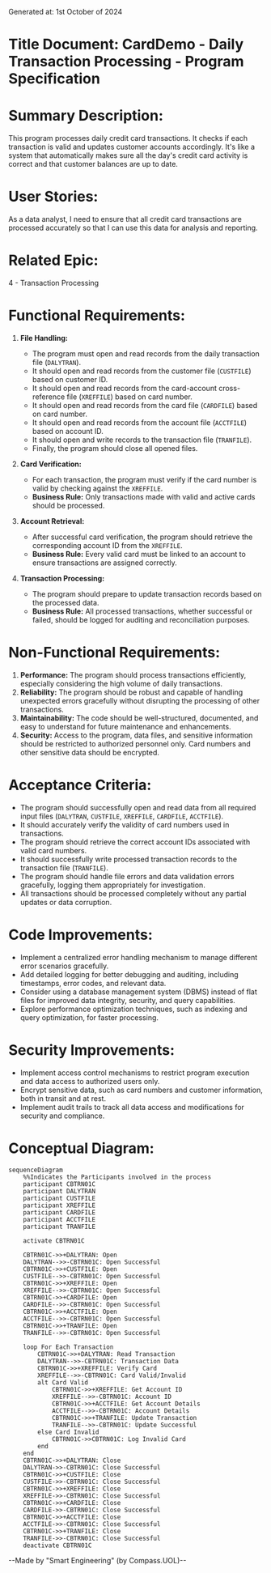 Generated at: 1st October of 2024

# **Title Document:** CardDemo - Daily Transaction Processing - Program Specification

# **Summary Description:**
This program processes daily credit card transactions. It checks if each transaction is valid and updates customer accounts accordingly. It's like a system that automatically makes sure all the day's credit card activity is correct and that customer balances are up to date.

# **User Stories:**
As a data analyst, I need to ensure that all credit card transactions are processed accurately so that I can use this data for analysis and reporting.

# **Related Epic:**
4 - Transaction Processing

# **Functional Requirements:**

1. **File Handling:**
    - The program must open and read records from the daily transaction file (`DALYTRAN`).
    - It should open and read records from the customer file (`CUSTFILE`) based on customer ID.
    - It should open and read records from the card-account cross-reference file (`XREFFILE`) based on card number.
    - It should open and read records from the card file (`CARDFILE`) based on card number.
    - It should open and read records from the account file (`ACCTFILE`) based on account ID.
    - It should open and write records to the transaction file (`TRANFILE`).
    - Finally, the program should close all opened files.

2. **Card Verification:**
    - For each transaction, the program must verify if the card number is valid by checking against the `XREFFILE`.
    - **Business Rule:**  Only transactions made with valid and active cards should be processed.

3. **Account Retrieval:**
    - After successful card verification, the program should retrieve the corresponding account ID from the `XREFFILE`.
    - **Business Rule:**  Every valid card must be linked to an account to ensure transactions are assigned correctly.

4. **Transaction Processing:**
    - The program should prepare to update transaction records based on the processed data.
    - **Business Rule:**  All processed transactions, whether successful or failed, should be logged for auditing and reconciliation purposes.

# **Non-Functional Requirements:**

1. **Performance:** The program should process transactions efficiently, especially considering the high volume of daily transactions.
2. **Reliability:** The program should be robust and capable of handling unexpected errors gracefully without disrupting the processing of other transactions.
3. **Maintainability:** The code should be well-structured, documented, and easy to understand for future maintenance and enhancements.
4. **Security:** Access to the program, data files, and sensitive information should be restricted to authorized personnel only. Card numbers and other sensitive data should be encrypted.

# **Acceptance Criteria:**

- The program should successfully open and read data from all required input files (`DALYTRAN`, `CUSTFILE`, `XREFFILE`, `CARDFILE`, `ACCTFILE`).
- It should accurately verify the validity of card numbers used in transactions.
- The program should retrieve the correct account IDs associated with valid card numbers.
- It should successfully write processed transaction records to the transaction file (`TRANFILE`).
- The program should handle file errors and data validation errors gracefully, logging them appropriately for investigation.
- All transactions should be processed completely without any partial updates or data corruption.

# **Code Improvements:**

- Implement a centralized error handling mechanism to manage different error scenarios gracefully.
- Add detailed logging for better debugging and auditing, including timestamps, error codes, and relevant data.
- Consider using a database management system (DBMS) instead of flat files for improved data integrity, security, and query capabilities.
- Explore performance optimization techniques, such as indexing and query optimization, for faster processing.

# **Security Improvements:**

- Implement access control mechanisms to restrict program execution and data access to authorized users only.
- Encrypt sensitive data, such as card numbers and customer information, both in transit and at rest.
- Implement audit trails to track all data access and modifications for security and compliance.

# **Conceptual Diagram:**

```mermaid
sequenceDiagram
    %%Indicates the Participants involved in the process
    participant CBTRN01C
    participant DALYTRAN
    participant CUSTFILE
    participant XREFFILE
    participant CARDFILE
    participant ACCTFILE
    participant TRANFILE

    activate CBTRN01C

    CBTRN01C->>+DALYTRAN: Open
    DALYTRAN-->>-CBTRN01C: Open Successful
    CBTRN01C->>+CUSTFILE: Open
    CUSTFILE-->>-CBTRN01C: Open Successful
    CBTRN01C->>+XREFFILE: Open
    XREFFILE-->>-CBTRN01C: Open Successful
    CBTRN01C->>+CARDFILE: Open
    CARDFILE-->>-CBTRN01C: Open Successful
    CBTRN01C->>+ACCTFILE: Open
    ACCTFILE-->>-CBTRN01C: Open Successful
    CBTRN01C->>+TRANFILE: Open
    TRANFILE-->>-CBTRN01C: Open Successful

    loop For Each Transaction
        CBTRN01C->>+DALYTRAN: Read Transaction
        DALYTRAN-->>-CBTRN01C: Transaction Data
        CBTRN01C->>+XREFFILE: Verify Card
        XREFFILE-->>-CBTRN01C: Card Valid/Invalid
        alt Card Valid
            CBTRN01C->>+XREFFILE: Get Account ID
            XREFFILE-->>-CBTRN01C: Account ID
            CBTRN01C->>+ACCTFILE: Get Account Details
            ACCTFILE-->>-CBTRN01C: Account Details
            CBTRN01C->>+TRANFILE: Update Transaction
            TRANFILE-->>-CBTRN01C: Update Successful
        else Card Invalid
            CBTRN01C->>CBTRN01C: Log Invalid Card
        end
    end
    CBTRN01C->>+DALYTRAN: Close
    DALYTRAN->>-CBTRN01C: Close Successful
    CBTRN01C->>+CUSTFILE: Close
    CUSTFILE->>-CBTRN01C: Close Successful
    CBTRN01C->>+XREFFILE: Close
    XREFFILE->>-CBTRN01C: Close Successful
    CBTRN01C->>+CARDFILE: Close
    CARDFILE->>-CBTRN01C: Close Successful
    CBTRN01C->>+ACCTFILE: Close
    ACCTFILE->>-CBTRN01C: Close Successful
    CBTRN01C->>+TRANFILE: Close
    TRANFILE->>-CBTRN01C: Close Successful
    deactivate CBTRN01C
```

--Made by "Smart Engineering" (by Compass.UOL)--